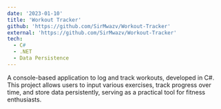 ```yaml
---
date: '2023-01-10'
title: 'Workout Tracker'
github: 'https://github.com/SirMwazv/Workout-Tracker'
external: 'https://github.com/SirMwazv/Workout-Tracker'
tech:
  - C#
  - .NET
  - Data Persistence
---
```


A console-based application to log and track workouts, developed in C#. This project allows users to input various exercises, track progress over time, and store data persistently, serving as a practical tool for fitness enthusiasts.
